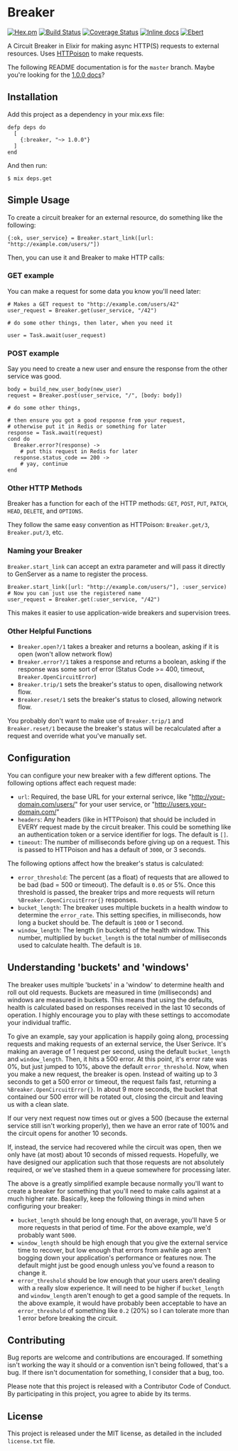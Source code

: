 # Breaker #

[![Hex.pm](https://img.shields.io/hexpm/v/breaker.svg)](https://hex.pm/packages/breaker)
[![Build Status](https://travis-ci.org/awochna/breaker.svg?branch=master)](https://travis-ci.org/awochna/breaker)
[![Coverage Status](https://coveralls.io/repos/github/awochna/breaker/badge.svg?branch=master)](https://coveralls.io/github/awochna/breaker?branch=master)
[![Inline docs](https://inch-ci.org/github/awochna/breaker.svg)](https://inch-ci.org/github/awochna/breaker)
[![Ebert](https://ebertapp.io/github/awochna/breaker.svg)](https://ebertapp.io/github/awochna/breaker)

A Circuit Breaker in Elixir for making async HTTP(S) requests to external resources.
Uses [HTTPoison](https://github.com/edgurgel/httpoison) to make requests.

The following README documentation is for the `master` branch.
Maybe you're looking for the [1.0.0 docs](http://hexdocs.pm/breaker/1.0.0/)?

## Installation ##

Add this project as a dependency in your mix.exs file:

```
defp deps do
  [
    {:breaker, "~> 1.0.0"}
  ]
end
```

And then run:

    $ mix deps.get

## Simple Usage ##

To create a circuit breaker for an external resource, do something like the following:

```
{:ok, user_service} = Breaker.start_link([url: "http://example.com/users/"])
```

Then, you can use it and Breaker to make HTTP calls:

### GET example ###

You can make a request for some data you know you'll need later:

```
# Makes a GET request to "http://example.com/users/42"
user_request = Breaker.get(user_service, "/42")

# do some other things, then later, when you need it

user = Task.await(user_request)
```

### POST example ###

Say you need to create a new user and ensure the response from the other
service was good.

```
body = build_new_user_body(new_user)
request = Breaker.post(user_service, "/", [body: body])

# do some other things,

# then ensure you got a good response from your request,
# otherwise put it in Redis or something for later
response = Task.await(request)
cond do
  Breaker.error?(response) ->
    # put this request in Redis for later
  response.status_code == 200 ->
    # yay, continue
end
```

### Other HTTP Methods ###

Breaker has a function for each of the HTTP methods: `GET`, `POST`, `PUT`, `PATCH`, `HEAD`, `DELETE`, and `OPTIONS`.

They follow the same easy convention as HTTPoison: `Breaker.get/3`, `Breaker.put/3`, etc.

### Naming your Breaker ###

`Breaker.start_link` can accept an extra parameter and will pass it directly to GenServer as a name to register the process.

```
Breaker.start_link([url: "http://example.com/users/"], :user_service)
# Now you can just use the registered name
user_request = Breaker.get(:user_service, "/42")
```

This makes it easier to use application-wide breakers and supervision trees.

### Other Helpful Functions ###

* `Breaker.open?/1` takes a breaker and returns a boolean, asking if it is open (won't allow network flow)
* `Breaker.error?/1` takes a response and returns a boolean, asking if the response was some sort of error (Status Code >= 400, timeout, `Breaker.OpenCircuitError`)
* `Breaker.trip/1` sets the breaker's status to open, disallowing network flow.
* `Breaker.reset/1` sets the breaker's status to closed, allowing network flow.

You probably don't want to make use of `Breaker.trip/1` and `Breaker.reset/1` because the breaker's status will be recalculated after a request and override what you've manually set.

## Configuration ##

You can configure your new breaker with a few different options.
The following options affect each request made:

* `url`: Required, the base URL for your external serivce, like "http://your-domain.com/users/" for your user service, or "http://users.your-domain.com/"
* `headers`: Any headers (like in HTTPoison) that should be included in EVERY request made by the circuit breaker.
This could be something like an authentication token or a service identifier for logs.
The default is `[]`.
* `timeout`: The number of milliseconds before giving up on a request. This is passed to HTTPoison and has a default of `3000`, or 3 seconds.

The following options affect how the breaker's status is calculated:

* `error_threshold`: The percent (as a float) of requests that are allowed to be bad (bad = 500 or timeout).
The default is `0.05` or 5%.
Once this threshold is passed, the breaker trips and more requests will return `%Breaker.OpenCircuitError{}` responses.
* `bucket_length`: The breaker uses multiple buckets in a health window to determine the `error_rate`.
This setting specifies, in milliseconds, how long a bucket should be.
The default is `1000` or 1 second.
* `window_length`: The length (in buckets) of the health window.
This number, multiplied by `bucket_length` is the total number of milliseconds used to calculate health.
The default is `10`.

## Understanding 'buckets' and 'windows' ##

The breaker uses multiple 'buckets' in a 'window' to determine health and roll out old requests.
Buckets are measured in time (milliseconds) and windows are measured in buckets.
This means that using the defaults, health is calculated based on responses received in the last 10 seconds of operation.
I highly encourage you to play with these settings to accomodate your individual traffic.

To give an example, say your application is happily going along, processing requests and making requests of an external service, the User Serivce.
It's making an average of 1 request per second, using the default `bucket_length` and `window_length`.
Then, it hits a 500 error.
At this point, it's error rate was 0%, but just jumped to 10%, above the default `error_threshold`.
Now, when you make a new request, the breaker is open.
Instead of waiting up to 3 seconds to get a 500 error or timeout, the request fails fast, returning a `%Breaker.OpenCircuitError{}`.
In about 9 more seconds, the bucket that contained our 500 error will be rotated out, closing the circuit and leaving us with a clean slate.

If our very next request now times out or gives a 500 (because the external service still isn't working properly), then we have an error rate of 100% and the circuit opens for another 10 seconds.

If, instead, the service had recovered while the circuit was open, then we only have (at most) about 10 seconds of missed requests.
Hopefully, we have designed our application such that those requests are not absolutely required, or we've stashed them in a queue somewhere for processing later.

The above is a greatly simplified example because normally you'll want to create a breaker for something that you'll need to make calls against at a much higher rate.
Basically, keep the following things in mind when configuring your breaker:

* `bucket_length` should be long enough that, on average, you'll have 5 or more requests in that period of time. For the above example, we'd probably want `5000`.
* `window_length` should be high enough that you give the external service time to recover, but low enough that errors from awhile ago aren't bogging down your application's performance or features now.
The default might just be good enough unless you've found a reason to change it.
* `error_threshold` should be low enough that your users aren't dealing with a really slow experience.
It will need to be higher if `bucket_length` and `window_length` aren't enough to get a good sample of the requets.
In the above example, it would have probably been acceptable to have an `error_threshold` of something like `0.2` (20%) so I can tolerate more than 1 error before breaking the circuit.

## Contributing ##

Bug reports are welcome and contributions are encouraged.
If something isn't working the way it should or a convention isn't being followed, that's a bug.
If there isn't documentation for something, I consider that a bug, too.

Please note that this project is released with a Contributor Code of Conduct. By participating in this project, you agree to abide by its terms.

## License ##

This project is released under the MIT license, as detailed in the included `license.txt` file.
